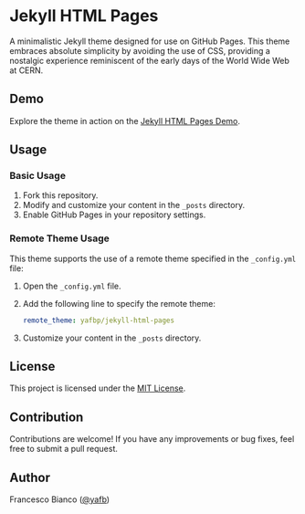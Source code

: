 # Jekyll HTML Pages

A minimalistic Jekyll theme designed for use on GitHub Pages. This theme embraces absolute simplicity by avoiding the use of CSS, providing a nostalgic experience reminiscent of the early days of the World Wide Web at CERN.

## Demo

Explore the theme in action on the [Jekyll HTML Pages Demo](https://yafb.net/jekyll-html-pages).

## Usage

### Basic Usage

1. Fork this repository.
2. Modify and customize your content in the `_posts` directory.
3. Enable GitHub Pages in your repository settings.

### Remote Theme Usage

This theme supports the use of a remote theme specified in the `_config.yml` file:

1. Open the `_config.yml` file.
2. Add the following line to specify the remote theme:

    ```yaml
    remote_theme: yafbp/jekyll-html-pages
    ```

3. Customize your content in the `_posts` directory.

## License

This project is licensed under the [MIT License](LICENSE).

## Contribution

Contributions are welcome! If you have any improvements or bug fixes, feel free to submit a pull request.

## Author

Francesco Bianco ([@yafb](https://www.linkedin.com/in/yafb/))

